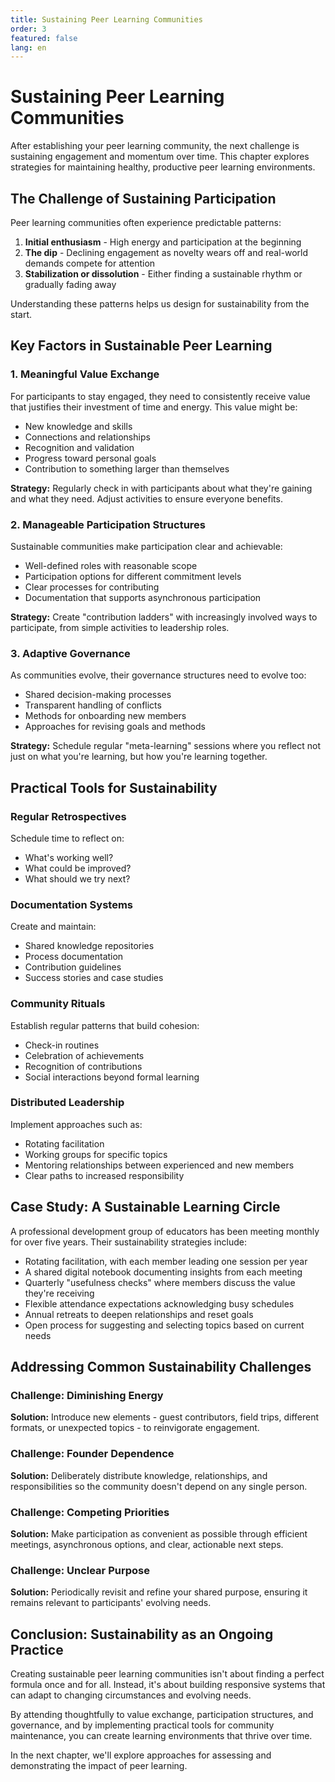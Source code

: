 ```yaml
---
title: Sustaining Peer Learning Communities
order: 3
featured: false 
lang: en
---
```


# Sustaining Peer Learning Communities

After establishing your peer learning community, the next challenge is sustaining engagement and momentum over time. This chapter explores strategies for maintaining healthy, productive peer learning environments.

## The Challenge of Sustaining Participation

Peer learning communities often experience predictable patterns:

1. **Initial enthusiasm** - High energy and participation at the beginning
2. **The dip** - Declining engagement as novelty wears off and real-world demands compete for attention
3. **Stabilization or dissolution** - Either finding a sustainable rhythm or gradually fading away

Understanding these patterns helps us design for sustainability from the start.

## Key Factors in Sustainable Peer Learning

### 1. Meaningful Value Exchange

For participants to stay engaged, they need to consistently receive value that justifies their investment of time and energy. This value might be:

- New knowledge and skills
- Connections and relationships
- Recognition and validation
- Progress toward personal goals
- Contribution to something larger than themselves

**Strategy:** Regularly check in with participants about what they're gaining and what they need. Adjust activities to ensure everyone benefits.

### 2. Manageable Participation Structures

Sustainable communities make participation clear and achievable:

- Well-defined roles with reasonable scope
- Participation options for different commitment levels
- Clear processes for contributing
- Documentation that supports asynchronous participation

**Strategy:** Create "contribution ladders" with increasingly involved ways to participate, from simple activities to leadership roles.

### 3. Adaptive Governance

As communities evolve, their governance structures need to evolve too:

- Shared decision-making processes
- Transparent handling of conflicts
- Methods for onboarding new members
- Approaches for revising goals and methods

**Strategy:** Schedule regular "meta-learning" sessions where you reflect not just on what you're learning, but how you're learning together.

## Practical Tools for Sustainability

### Regular Retrospectives

Schedule time to reflect on:
- What's working well?
- What could be improved?
- What should we try next?

### Documentation Systems

Create and maintain:
- Shared knowledge repositories
- Process documentation
- Contribution guidelines
- Success stories and case studies

### Community Rituals

Establish regular patterns that build cohesion:
- Check-in routines
- Celebration of achievements
- Recognition of contributions
- Social interactions beyond formal learning

### Distributed Leadership

Implement approaches such as:
- Rotating facilitation
- Working groups for specific topics
- Mentoring relationships between experienced and new members
- Clear paths to increased responsibility

## Case Study: A Sustainable Learning Circle

A professional development group of educators has been meeting monthly for over five years. Their sustainability strategies include:

- Rotating facilitation, with each member leading one session per year
- A shared digital notebook documenting insights from each meeting
- Quarterly "usefulness checks" where members discuss the value they're receiving
- Flexible attendance expectations acknowledging busy schedules
- Annual retreats to deepen relationships and reset goals
- Open process for suggesting and selecting topics based on current needs

## Addressing Common Sustainability Challenges

### Challenge: Diminishing Energy

**Solution:** Introduce new elements - guest contributors, field trips, different formats, or unexpected topics - to reinvigorate engagement.

### Challenge: Founder Dependence

**Solution:** Deliberately distribute knowledge, relationships, and responsibilities so the community doesn't depend on any single person.

### Challenge: Competing Priorities

**Solution:** Make participation as convenient as possible through efficient meetings, asynchronous options, and clear, actionable next steps.

### Challenge: Unclear Purpose

**Solution:** Periodically revisit and refine your shared purpose, ensuring it remains relevant to participants' evolving needs.

## Conclusion: Sustainability as an Ongoing Practice

Creating sustainable peer learning communities isn't about finding a perfect formula once and for all. Instead, it's about building responsive systems that can adapt to changing circumstances and evolving needs.

By attending thoughtfully to value exchange, participation structures, and governance, and by implementing practical tools for community maintenance, you can create learning environments that thrive over time.

In the next chapter, we'll explore approaches for assessing and demonstrating the impact of peer learning.
